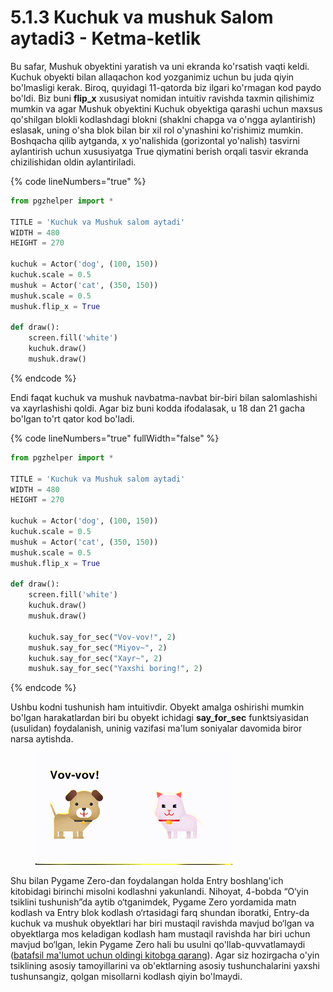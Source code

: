 # 5.1.3 Kuchuk va mushuk Salom aytadi3 - Ketma-ketlik

Bu safar, Mushuk obyektini yaratish va uni ekranda ko'rsatish vaqti keldi. Kuchuk obyekti bilan allaqachon kod yozganimiz uchun bu juda qiyin bo'lmasligi kerak. Biroq, quyidagi 11-qatorda biz ilgari ko'rmagan kod paydo bo'ldi. Biz buni **flip\_x** xususiyat nomidan intuitiv ravishda taxmin qilishimiz mumkin va agar Mushuk obyektini Kuchuk obyektiga qarashi uchun maxsus qo'shilgan blokli kodlashdagi blokni (shaklni chapga va o'ngga aylantirish) eslasak, uning o'sha blok bilan bir xil rol o'ynashini ko'rishimiz mumkin. Boshqacha qilib aytganda, x yo'nalishida (gorizontal yo'nalish) tasvirni aylantirish uchun xususiyatga True qiymatini berish orqali tasvir ekranda chizilishidan oldin aylantiriladi.

{% code lineNumbers="true" %}
```python
from pgzhelper import *

TITLE = 'Kuchuk va Mushuk salom aytadi'
WIDTH = 480
HEIGHT = 270

kuchuk = Actor('dog', (100, 150))
kuchuk.scale = 0.5
mushuk = Actor('cat', (350, 150))
mushuk.scale = 0.5
mushuk.flip_x = True

def draw():
    screen.fill('white')
    kuchuk.draw()
    mushuk.draw()
```
{% endcode %}

Endi faqat kuchuk va mushuk navbatma-navbat bir-biri bilan salomlashishi va xayrlashishi qoldi. Agar biz buni kodda ifodalasak, u 18 dan 21 gacha bo'lgan to'rt qator kod bo'ladi.

{% code lineNumbers="true" fullWidth="false" %}
```python
from pgzhelper import *

TITLE = 'Kuchuk va Mushuk salom aytadi'
WIDTH = 480
HEIGHT = 270

kuchuk = Actor('dog', (100, 150))
kuchuk.scale = 0.5
mushuk = Actor('cat', (350, 150))
mushuk.scale = 0.5
mushuk.flip_x = True

def draw():
    screen.fill('white')
    kuchuk.draw()
    mushuk.draw()
    
    kuchuk.say_for_sec("Vov-vov!", 2)
    mushuk.say_for_sec("Miyov~", 2)
    kuchuk.say_for_sec("Xayr~", 2)
    mushuk.say_for_sec("Yaxshi boring!", 2)
```
{% endcode %}

Ushbu kodni tushunish ham intuitivdir. Obyekt amalga oshirishi mumkin bo'lgan harakatlardan biri bu obyekt ichidagi **say\_for\_sec** funktsiyasidan (usulidan) foydalanish, uninig vazifasi ma'lum soniyalar davomida biror narsa aytishda.

<figure><img src="../.gitbook/assets/Kapture 2024-07-17 at 17.11.31.gif" alt=""><figcaption></figcaption></figure>

Shu bilan Pygame Zero-dan foydalangan holda Entry boshlang'ich kitobidagi birinchi misolni kodlashni yakunlandi. Nihoyat, 4-bobda “O‘yin tsiklini tushunish”da aytib o‘tganimdek, Pygame Zero yordamida matn kodlash va Entry blok kodlash o‘rtasidagi farq shundan iboratki, Entry-da kuchuk va mushuk obyektlari har biri mustaqil ravishda mavjud bo‘lgan va obyektlarga mos keladigan kodlash ham mustaqil ravishda har biri uchun mavjud bo‘lgan, lekin Pygame Zero hali bu usulni qo'llab-quvvatlamaydi ([batafsil ma'lumot uchun oldingi kitobga qarang](https://jjlee.gitbook.io/entry-python/paradigm/4.1-serial-parallel)). Agar siz hozirgacha o'yin tsiklining asosiy tamoyillarini va ob'ektlarning asosiy tushunchalarini yaxshi tushunsangiz, qolgan misollarni kodlash qiyin bo'lmaydi.
